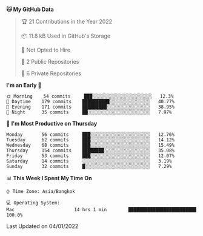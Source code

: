 <!--START_SECTION:waka-->
**🐱 My GitHub Data** 

> 🏆 21 Contributions in the Year 2022
 > 
> 📦 11.8 kB Used in GitHub's Storage 
 > 
> 🚫 Not Opted to Hire
 > 
> 📜 2 Public Repositories 
 > 
> 🔑 6 Private Repositories  
 > 
**I'm an Early 🐤** 

```text
🌞 Morning    54 commits     ███░░░░░░░░░░░░░░░░░░░░░░   12.3% 
🌆 Daytime    179 commits    ██████████░░░░░░░░░░░░░░░   40.77% 
🌃 Evening    171 commits    █████████░░░░░░░░░░░░░░░░   38.95% 
🌙 Night      35 commits     ██░░░░░░░░░░░░░░░░░░░░░░░   7.97%

```
📅 **I'm Most Productive on Thursday** 

```text
Monday       56 commits     ███░░░░░░░░░░░░░░░░░░░░░░   12.76% 
Tuesday      62 commits     ███░░░░░░░░░░░░░░░░░░░░░░   14.12% 
Wednesday    68 commits     ███░░░░░░░░░░░░░░░░░░░░░░   15.49% 
Thursday     154 commits    ████████░░░░░░░░░░░░░░░░░   35.08% 
Friday       53 commits     ███░░░░░░░░░░░░░░░░░░░░░░   12.07% 
Saturday     14 commits     ░░░░░░░░░░░░░░░░░░░░░░░░░   3.19% 
Sunday       32 commits     █░░░░░░░░░░░░░░░░░░░░░░░░   7.29%

```


📊 **This Week I Spent My Time On** 

```text
⌚︎ Time Zone: Asia/Bangkok

💻 Operating System: 
Mac                      14 hrs 1 min        █████████████████████████   100.0%

```


 Last Updated on 04/01/2022
<!--END_SECTION:waka-->
